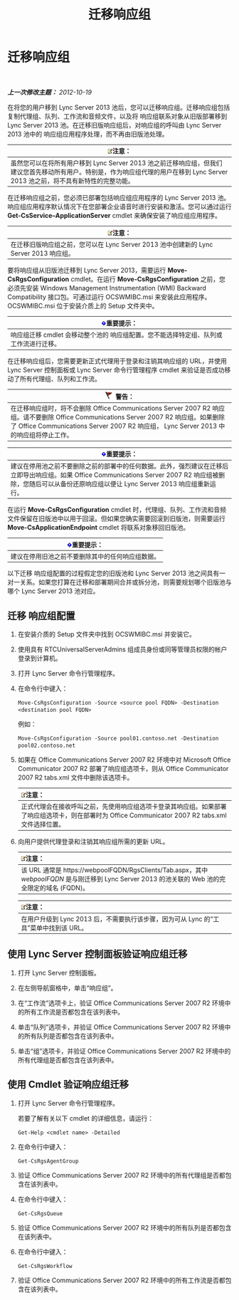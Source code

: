 ﻿---
title: 迁移响应组
TOCTitle: 迁移响应组
ms:assetid: 5c07bf4b-ad8a-4b83-b970-7d933bb7c4ef
ms:mtpsurl: https://technet.microsoft.com/zh-cn/library/JJ204931(v=OCS.15)
ms:contentKeyID: 49312967
ms.date: 05/19/2016
mtps_version: v=OCS.15
ms.translationtype: HT
---

# 迁移响应组

 

_**上一次修改主题：** 2012-10-19_

在将您的用户移到 Lync Server 2013 池后，您可以迁移响应组。迁移响应组包括复制代理组、队列、工作流和音频文件，以及将 响应组联系对象从旧版部署移到 Lync Server 2013 池。在迁移旧版响应组后，对响应组的呼叫由 Lync Server 2013 池中的 响应组应用程序处理，而不再由旧版池处理。

<table>
<thead>
<tr class="header">
<th><img src="images/Dn783119.note(OCS.15).gif" title="note" alt="note" />注意：</th>
</tr>
</thead>
<tbody>
<tr class="odd">
<td>虽然您可以在将所有用户移到 Lync Server 2013 池之前迁移响应组，但我们建议您首先移动所有用户。特别是，作为响应组代理的用户在移到 Lync Server 2013 池之前，将不具有新特性的完整功能。</td>
</tr>
</tbody>
</table>


在迁移响应组之前，您必须已部署包括响应组应用程序的 Lync Server 2013 池。响应组应用程序默认情况下在您部署企业语音时进行安装和激活。您可以通过运行 **Get-CsService–ApplicationServer** cmdlet 来确保安装了响应组应用程序。

<table>
<thead>
<tr class="header">
<th><img src="images/Dn783119.note(OCS.15).gif" title="note" alt="note" />注意：</th>
</tr>
</thead>
<tbody>
<tr class="odd">
<td>在迁移旧版响应组之前，您可以在 Lync Server 2013 池中创建新的 Lync Server 2013 响应组。</td>
</tr>
</tbody>
</table>


要将响应组从旧版池迁移到 Lync Server 2013，需要运行 **Move-CsRgsConfiguration** cmdlet。在运行 **Move-CsRgsConfiguration** 之前，您必须先安装 Windows Management Instrumentation (WMI) Backward Compatibility 接口包。可通过运行 OCSWMIBC.msi 来安装此应用程序。OCSWMIBC.msi 位于安装介质上的 Setup 文件夹中。

<table>
<thead>
<tr class="header">
<th><img src="images/Gg398794.important(OCS.15).gif" title="important" alt="important" />重要提示：</th>
</tr>
</thead>
<tbody>
<tr class="odd">
<td>响应组迁移 cmdlet 会移动整个池的 响应组配置。您不能选择特定组、队列或工作流进行迁移。</td>
</tr>
</tbody>
</table>


在迁移响应组后，您需要更新正式代理用于登录和注销其响应组的 URL，并使用 Lync Server 控制面板或 Lync Server 命令行管理程序 cmdlet 来验证是否成功移动了所有代理组、队列和工作流。

<table>
<thead>
<tr class="header">
<th><img src="images/JJ205186.Caution(OCS.15).gif" title="Caution" alt="Caution" />警告：</th>
</tr>
</thead>
<tbody>
<tr class="odd">
<td>在迁移响应组时，将不会删除 Office Communications Server 2007 R2 响应组。请不要删除 Office Communications Server 2007 R2 响应组。如果删除了 Office Communications Server 2007 R2 响应组， Lync Server 2013 中的响应组将停止工作。</td>
</tr>
</tbody>
</table>


<table>
<thead>
<tr class="header">
<th><img src="images/Gg398794.important(OCS.15).gif" title="important" alt="important" />重要提示：</th>
</tr>
</thead>
<tbody>
<tr class="odd">
<td>建议在停用池之前不要删除之前的部署中的任何数据。此外，强烈建议在迁移后立即导出响应组。如果 Office Communications Server 2007 R2 响应组被删除，您随后可以从备份还原响应组以便让 Lync Server 2013 响应组重新运行。</td>
</tr>
</tbody>
</table>


在运行 **Move-CsRgsConfiguration** cmdlet 时，代理组、队列、工作流和音频文件保留在旧版池中以用于回滚。但如果您确实需要回滚到旧版池，则需要运行 **Move-CsApplicationEndpoint** cmdlet 将联系对象移回旧版池。

<table>
<thead>
<tr class="header">
<th><img src="images/Gg398794.important(OCS.15).gif" title="important" alt="important" />重要提示：</th>
</tr>
</thead>
<tbody>
<tr class="odd">
<td>建议在停用旧池之前不要删除其中的任何响应组数据。</td>
</tr>
</tbody>
</table>


以下迁移 响应组配置的过程假定您的旧版池和 Lync Server 2013 池之间具有一对一关系。如果您打算在迁移和部署期间合并或拆分池，则需要规划哪个旧版池与哪个 Lync Server 2013 池对应。

## 迁移 响应组配置

1.  在安装介质的 Setup 文件夹中找到 OCSWMIBC.msi 并安装它。

2.  使用具有 RTCUniversalServerAdmins 组成员身份或同等管理员权限的帐户登录到计算机。

3.  打开 Lync Server 命令行管理程序。

4.  在命令行中键入：
    
        Move-CsRgsConfiguration -Source <source pool FQDN> -Destination <destination pool FQDN>
    
    例如：
    
        Move-CsRgsConfiguration -Source pool01.contoso.net -Destination pool02.contoso.net

5.  如果在 Office Communications Server 2007 R2 环境中对 Microsoft Office Communicator 2007 R2 部署了响应组选项卡，则从 Office Communicator 2007 R2 tabs.xml 文件中删除该选项卡。
    
    <table>
    <thead>
    <tr class="header">
    <th><img src="images/Dn783119.note(OCS.15).gif" title="note" alt="note" />注意：</th>
    </tr>
    </thead>
    <tbody>
    <tr class="odd">
    <td>正式代理会在接收呼叫之前，先使用响应组选项卡登录其响应组。如果部署了响应组选项卡，则在部署时为 Office Communicator 2007 R2 tabs.xml 文件选择位置。</td>
    </tr>
    </tbody>
    </table>


6.  向用户提供代理登录和注销其响应组所需的更新 URL。
    
    <table>
    <thead>
    <tr class="header">
    <th><img src="images/Dn783119.note(OCS.15).gif" title="note" alt="note" />注意：</th>
    </tr>
    </thead>
    <tbody>
    <tr class="odd">
    <td>该 URL 通常是 https://webpoolFQDN/RgsClients/Tab.aspx，其中 <em>webpoolFQDN</em> 是与刚迁移到 Lync Server 2013 的池关联的 Web 池的完全限定的域名 (FQDN)。</td>
    </tr>
    </tbody>
    </table>
    
    <table>
    <thead>
    <tr class="header">
    <th><img src="images/Dn783119.note(OCS.15).gif" title="note" alt="note" />注意：</th>
    </tr>
    </thead>
    <tbody>
    <tr class="odd">
    <td>在用户升级到 Lync 2013 后，不需要执行该步骤，因为可从 Lync 的“工具”菜单中找到该 URL。</td>
    </tr>
    </tbody>
    </table>


## 使用 Lync Server 控制面板验证响应组迁移

1.  打开 Lync Server 控制面板。

2.  在左侧导航窗格中，单击“响应组”。

3.  在“工作流”选项卡上，验证 Office Communications Server 2007 R2 环境中的所有工作流是否都包含在该列表中。

4.  单击“队列”选项卡，并验证 Office Communications Server 2007 R2 环境中的所有队列是否都包含在该列表中。

5.  单击“组”选项卡，并验证 Office Communications Server 2007 R2 环境中的所有代理组是否都包含在该列表中。

## 使用 Cmdlet 验证响应组迁移

1.  打开 Lync Server 命令行管理程序。
    
    若要了解有关以下 cmdlet 的详细信息，请运行：
    
        Get-Help <cmdlet name> -Detailed

2.  在命令行中键入：
    
        Get-CsRgsAgentGroup

3.  验证 Office Communications Server 2007 R2 环境中的所有代理组是否都包含在该列表中。

4.  在命令行中键入：
    
        Get-CsRgsQueue

5.  验证 Office Communications Server 2007 R2 环境中的所有队列是否都包含在该列表中。

6.  在命令行中键入：
    
        Get-CsRgsWorkflow

7.  验证 Office Communications Server 2007 R2 环境中的所有工作流是否都包含在该列表中。

